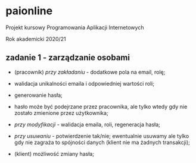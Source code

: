 # paionline

Projekt kursowy Programowania Aplikacji Internetowych

Rok akademicki 2020/21

## zadanie 1 - zarządzanie osobami

* (pracownik) _przy zakładaniu_ - dodatkowe pola na email, rolę;

* walidacja unikalności emaila i odpowiedniej wartości roli;

* generowanie hasła;

* hasło może być podejrzane przez pracownika, ale tylko wtedy gdy nie zostało zmienione przez użytkownika;

* _przy modyfikacji_ - walidacja emaila, roli, regeneracja hasła;

* _przy usuwaniu_ - potwierdzenie tak/nie; ewentualnie usuwamy ale tylko gdy nie zagraża to spójności danych (klient nie ma żadnych transakcji); 

* (klient) możliwość zmiany hasła;
